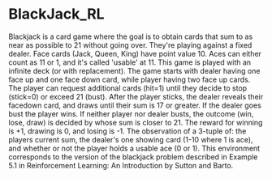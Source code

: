 # BlackJack_RL
Blackjack is a card game where the goal is to obtain cards that sum to as near as possible to 21 without going over.  They're playing against a fixed dealer. Face cards (Jack, Queen, King) have point value 10. Aces can either count as 11 or 1, and it's called 'usable' at 11. This game is played with an infinite deck (or with replacement). The game starts with dealer having one face up and one face down card, while player having two face up cards. The player can request additional cards (hit=1) until they decide to stop (stick=0) or exceed 21 (bust). After the player sticks, the dealer reveals their facedown card, and draws until their sum is 17 or greater.  If the dealer goes bust the player wins. If neither player nor dealer busts, the outcome (win, lose, draw) is decided by whose sum is closer to 21.  The reward for winning is +1, drawing is 0, and losing is -1. The observation of a 3-tuple of: the players current sum, the dealer's one showing card (1-10 where 1 is ace), and whether or not the player holds a usable ace (0 or 1). This environment corresponds to the version of the blackjack problem described in Example 5.1 in Reinforcement Learning: An Introduction by Sutton and Barto.
